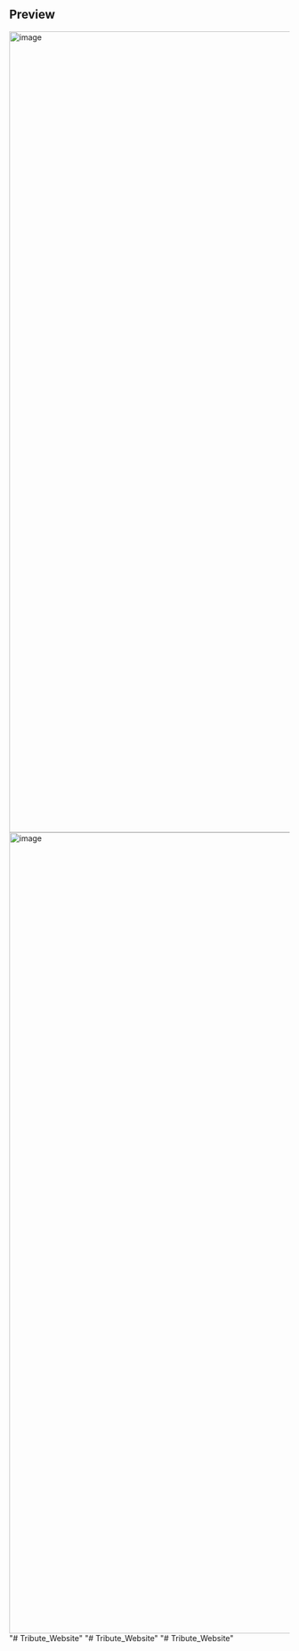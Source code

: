 ## Preview

<img width="1440" alt="image" src="https://github.com/kishanrajput23/Web-Development-Project/assets/70385488/379e444d-0ecd-4d5e-9d0f-4228b37c3a8d">
<img width="1440" alt="image" src="https://github.com/kishanrajput23/Web-Development-Project/assets/70385488/c4c2d6e0-0556-47f3-a793-a1c6e57ddbf4">
"# Tribute_Website" 
"# Tribute_Website" 
"# Tribute_Website" 
